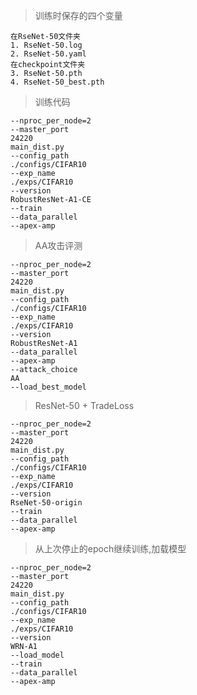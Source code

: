 
> 训练时保存的四个变量
```angular2html
在RseNet-50文件夹
1. RseNet-50.log
2. RseNet-50.yaml
在checkpoint文件夹
3. RseNet-50.pth
4. RseNet-50_best.pth
```
> 训练代码
```angular2html
--nproc_per_node=2
--master_port
24220
main_dist.py
--config_path
./configs/CIFAR10
--exp_name
./exps/CIFAR10
--version
RobustResNet-A1-CE
--train
--data_parallel
--apex-amp
```
> AA攻击评测
```angular2html
--nproc_per_node=2
--master_port
24220
main_dist.py
--config_path
./configs/CIFAR10
--exp_name
./exps/CIFAR10
--version
RobustResNet-A1
--data_parallel
--apex-amp
--attack_choice
AA
--load_best_model
```
> ResNet-50 + TradeLoss
```angular2html
--nproc_per_node=2
--master_port
24220
main_dist.py
--config_path
./configs/CIFAR10
--exp_name
./exps/CIFAR10
--version
RseNet-50-origin
--train
--data_parallel
--apex-amp
```

> 从上次停止的epoch继续训练,加载模型
```angular2html
--nproc_per_node=2
--master_port
24220
main_dist.py
--config_path
./configs/CIFAR10
--exp_name
./exps/CIFAR10
--version
WRN-A1
--load_model
--train
--data_parallel
--apex-amp
```